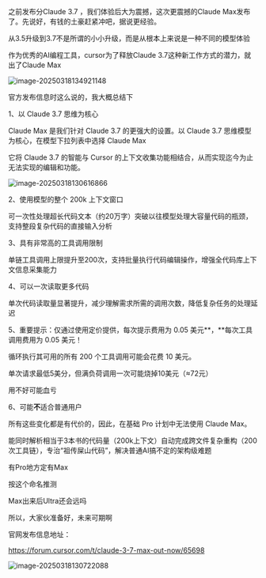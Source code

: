之前发布分Claude 3.7 ，我们体验后大为震撼，这次更震撼的Claude Max发布了。先说好，有钱的土豪赶紧冲吧，据说更经验。

从3.5升级到3.7不是所谓的小小升级，而是从根本上来说是一种不同的模型体验

作为优秀的AI编程工具，cursor为了释放Claude 3.7这种新工作方式的潜力，就出了Claude Max

![image-20250318134921148](https://img.wangms.com/blog/image-20250318134921148.png)

官方发布信息时这么说的，我大概总结下

1、以 Claude 3.7 思维为核心

Claude Max 是我们针对 Claude 3.7 的更强大的设置。以 Claude 3.7 思维模型为核心，在模型下拉列表中选择 Claude Max

它将 Claude 3.7 的智能与 Cursor 的上下文收集功能相结合，从而实现迄今为止无法实现的编辑和功能。

![image-20250318130616866](https://img.wangms.com/blog/image-20250318130616866.png)

2、使用模型的整个 200k 上下文窗口

可一次性处理超长代码文本（约20万字）突破以往模型处理大容量代码的瓶颈，支持整段复杂代码的直接输入分析

3、具有非常高的工具调用限制

单链工具调用上限提升至200次，支持批量执行代码编辑操作，增强全代码库上下文信息采集能力

4、可以一次读取更多代码

单次代码读取量显著提升，减少理解需求所需的调用次数，降低复杂任务的处理延迟

5、重要提示：仅通过使用定价提供，每次提示费用为 0.05 美元**，**每次工具调用费用为 0.05 美元！

循环执行其可用的所有 200 个工具调用可能会花费 10 美元。

单次请求最低5美分，但满负荷调用一次可能烧掉10美元（≈72元）

用不好可能血亏

6、可能**不**适合普通用户

所有这些变化都是有代价的，因此，在基础 Pro 计划中无法使用 Claude Max。



能同时解析相当于3本书的代码量（200k上下文）自动完成跨文件复杂重构（200次工具链），专治“祖传屎山代码”，解决普通AI搞不定的架构级难题



有Pro地方定有Max

按这个命名推测

Max出来后Ultra还会远吗

所以，大家伙准备好，未来可期啊



官网发布信息地址：

https://forum.cursor.com/t/claude-3-7-max-out-now/65698

![image-20250318130722088](https://img.wangms.com/blog/image-20250318130722088.png)
